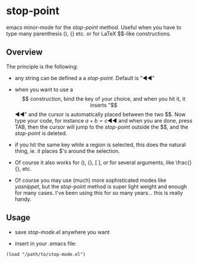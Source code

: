 # stop-point

emacs minor-mode for the _stop-point_ method. Useful when you have to
type many parenthesis (), {} etc.  or for LaTeX $$-like constructions.

## Overview

The principle is the following:

* any string can be defined a a _stop-point_. Default is "◀◀"

* when you want to use a $$ construction, bind the key of your choice,
and when you hit it, it inserts "$$◀◀" and the cursor is automatically
placed between the two $$.  Now type your code, for instance $a+b=c$◀◀
and when you are done, press TAB, then the cursor will jump to the
_stop-point_ outside the $$, and the _stop-point_ is deleted.

* if you hit the same key while a region is selected, this does the
  natural thing, ie. it places $'s around the selection.

* Of course it also works for (), {}, \[ \], or for several arguments,
  like \frac{}{}, etc.

* Of course you may use (much) more sophisticated modes like
_yasnippet_, but the _stop-point_ method is super light weight and
enough for many cases.  I've been using this for so many years... this
is really handy.

## Usage

* save *stop-mode.el* anywhere you want

* insert in your .emacs file:

```elisp
(load "/path/to/stop-mode.el")
```
